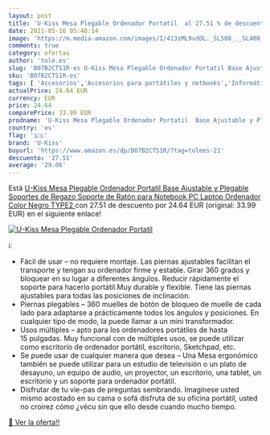 ```yaml
---
layout: post
title: 'U-Kiss Mesa Plegable Ordenador Portatil  al 27.51 % de descuento'
date: 2021-05-16 05:48:14
image: 'https://m.media-amazon.com/images/I/413zML9vdOL._SL500_._SL400_.jpg'
comments: true
category: ofertas
author: 'tole.es'
slug: 'B07B2CTS1R-es U-Kiss Mesa Plegable Ordenador Portatil Base Ajustable y...'
sku: 'B07B2CTS1R-es'
tags: [ 'Accesorios','Accesorios para portátiles y netbooks','Informática','Soportes de regazo para portátiles y netbooks','ordenador','ratón','u-kiss', ]
actualPrice: 24.64 EUR
currency: EUR
price: 24.64
comparePrice: 33.99 EUR
prodname: 'U-Kiss Mesa Plegable Ordenador Portatil  Base Ajustable y Plegable  Soportes de Regazo  Soporte de Ratón para Notebook PC Laptop Ordenador  Color Negro  TYPE2 '
country: 'es'
flag: '🇪🇸'
brand: 'U-Kiss'
buyurl: 'https://www.amazon.es/dp/B07B2CTS1R/?tag=tolees-21'
descuento: '27.51'
average: '29.06'
---
```


Está [U-Kiss Mesa Plegable Ordenador Portatil  Base Ajustable y Plegable  Soportes de Regazo  Soporte de Ratón para Notebook PC Laptop Ordenador  Color Negro  TYPE2 ](https://www.amazon.es/dp/B07B2CTS1R/?tag=tolees-21) con 27.51 de descuento por 24.64 EUR (original: 33.99 EUR) en el siguiente enlace!

[![U-Kiss Mesa Plegable Ordenador Portatil ](https://m.media-amazon.com/images/I/413zML9vdOL._SL500_._SL400_.jpg)](https://www.amazon.es/dp/B07B2CTS1R/?tag=tolees-21)

ℹ️:

- Fácil de usar – no requiere montaje. Las piernas ajustables facilitan el transporte y tengan su ordenador firme y estable. Girar 360 grados y bloquear en su lugar a diferentes ángulos. Reducir rápidamente el soporte para hacerlo portátil.Muy durable y flexible. Tiene las piernas ajustables para todas las posiciones de inclinación.
- Piernas plegables – 360 muelles de botón de bloqueo de muelle de cada lado para adaptarse a prácticamente todos los ángulos y posiciones. En cualquier tipo de modo, la puede llamar a un mini transformador.
- Usos múltiples – apto para los ordenadores portátiles de hasta 15 pulgadas. Muy funcional con de múltiples usos, se puede utilizar como escritorio de ordenador portátil, escritorio, Sketchpad, etc.
- Se puede usar de cualquier manera que desea – Una Mesa ergonómico también se puede utilizar para un estudio de televisión o un plato de desayuno, un equipo de audio, un proyector, un escritorio, una tablet, un escritorio y un soporte para ordenador portátil.
- Disfrutar de tu vie-pas de preguntas sembrando. Imagínese usted mismo acostado en su cama o sofá disfruta de su oficina portátil, usted no croirez cómo ¿vécu sin que ello desde cuando mucho tiempo.

[🛒 Ver la oferta!!](https://www.amazon.es/dp/B07B2CTS1R/?tag=tolees-21)
